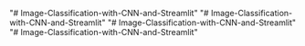 "# Image-Classification-with-CNN-and-Streamlit" 
"# Image-Classification-with-CNN-and-Streamlit" 
"# Image-Classification-with-CNN-and-Streamlit" 
"# Image-Classification-with-CNN-and-Streamlit" 
